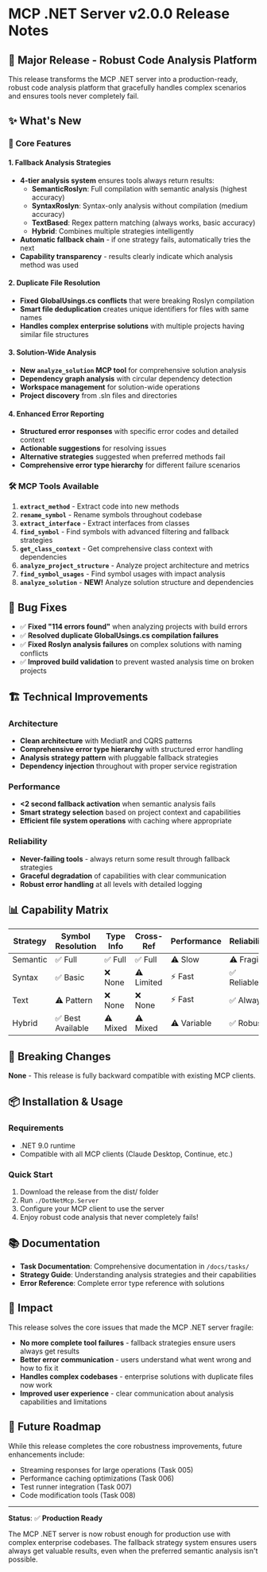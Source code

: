 # MCP .NET Server v2.0.0 Release Notes

## 🚀 Major Release - Robust Code Analysis Platform

This release transforms the MCP .NET server into a production-ready, robust code analysis platform that gracefully handles complex scenarios and ensures tools never completely fail.

## ✨ What's New

### 🎯 Core Features

#### 1. **Fallback Analysis Strategies**
- **4-tier analysis system** ensures tools always return results:
  - **SemanticRoslyn**: Full compilation with semantic analysis (highest accuracy)
  - **SyntaxRoslyn**: Syntax-only analysis without compilation (medium accuracy)  
  - **TextBased**: Regex pattern matching (always works, basic accuracy)
  - **Hybrid**: Combines multiple strategies intelligently
- **Automatic fallback chain** - if one strategy fails, automatically tries the next
- **Capability transparency** - results clearly indicate which analysis method was used

#### 2. **Duplicate File Resolution**
- **Fixed GlobalUsings.cs conflicts** that were breaking Roslyn compilation
- **Smart file deduplication** creates unique identifiers for files with same names
- **Handles complex enterprise solutions** with multiple projects having similar file structures

#### 3. **Solution-Wide Analysis**
- **New `analyze_solution` MCP tool** for comprehensive solution analysis
- **Dependency graph analysis** with circular dependency detection
- **Workspace management** for solution-wide operations
- **Project discovery** from .sln files and directories

#### 4. **Enhanced Error Reporting**
- **Structured error responses** with specific error codes and detailed context
- **Actionable suggestions** for resolving issues
- **Alternative strategies** suggested when preferred methods fail
- **Comprehensive error type hierarchy** for different failure scenarios

### 🛠️ MCP Tools Available

1. **`extract_method`** - Extract code into new methods
2. **`rename_symbol`** - Rename symbols throughout codebase  
3. **`extract_interface`** - Extract interfaces from classes
4. **`find_symbol`** - Find symbols with advanced filtering and fallback strategies
5. **`get_class_context`** - Get comprehensive class context with dependencies
6. **`analyze_project_structure`** - Analyze project architecture and metrics
7. **`find_symbol_usages`** - Find symbol usages with impact analysis
8. **`analyze_solution`** - **NEW!** Analyze solution structure and dependencies

## 🐛 Bug Fixes

- ✅ **Fixed "114 errors found"** when analyzing projects with build errors
- ✅ **Resolved duplicate GlobalUsings.cs compilation failures**
- ✅ **Fixed Roslyn analysis failures** on complex solutions with naming conflicts
- ✅ **Improved build validation** to prevent wasted analysis time on broken projects

## 🏗️ Technical Improvements

### Architecture
- **Clean architecture** with MediatR and CQRS patterns
- **Comprehensive error type hierarchy** with structured error handling
- **Analysis strategy pattern** with pluggable fallback strategies
- **Dependency injection** throughout with proper service registration

### Performance
- **<2 second fallback activation** when semantic analysis fails
- **Smart strategy selection** based on project context and capabilities
- **Efficient file system operations** with caching where appropriate

### Reliability
- **Never-failing tools** - always return some result through fallback strategies
- **Graceful degradation** of capabilities with clear communication
- **Robust error handling** at all levels with detailed logging

## 📊 Capability Matrix

| Strategy | Symbol Resolution | Type Info | Cross-Ref | Performance | Reliability |
|----------|-------------------|-----------|-----------|-------------|-------------|
| Semantic | ✅ Full          | ✅ Full   | ✅ Full   | ⚠️ Slow     | ⚠️ Fragile  |
| Syntax   | ✅ Basic         | ❌ None   | ⚠️ Limited| ⚡ Fast     | ✅ Reliable |
| Text     | ⚠️ Pattern       | ❌ None   | ❌ None   | ⚡ Fast     | ✅ Always   |
| Hybrid   | ✅ Best Available| ⚠️ Mixed  | ⚠️ Mixed  | ⚠️ Variable | ✅ Robust   |

## 🔄 Breaking Changes

**None** - This release is fully backward compatible with existing MCP clients.

## 📦 Installation & Usage

### Requirements
- .NET 9.0 runtime
- Compatible with all MCP clients (Claude Desktop, Continue, etc.)

### Quick Start
1. Download the release from the dist/ folder
2. Run `./DotNetMcp.Server` 
3. Configure your MCP client to use the server
4. Enjoy robust code analysis that never completely fails!

## 📚 Documentation

- **Task Documentation**: Comprehensive documentation in `/docs/tasks/`
- **Strategy Guide**: Understanding analysis strategies and their capabilities  
- **Error Reference**: Complete error type reference with solutions

## 🎯 Impact

This release solves the core issues that made the MCP .NET server fragile:

- **No more complete tool failures** - fallback strategies ensure users always get results
- **Better error communication** - users understand what went wrong and how to fix it
- **Handles complex codebases** - enterprise solutions with duplicate files now work
- **Improved user experience** - clear communication about analysis capabilities and limitations

## 🔮 Future Roadmap

While this release completes the core robustness improvements, future enhancements include:
- Streaming responses for large operations (Task 005)
- Performance caching optimizations (Task 006)
- Test runner integration (Task 007)
- Code modification tools (Task 008)

---

**Status**: ✅ **Production Ready**

The MCP .NET server is now robust enough for production use with complex enterprise codebases. The fallback strategy system ensures users always get valuable results, even when the preferred semantic analysis isn't possible.